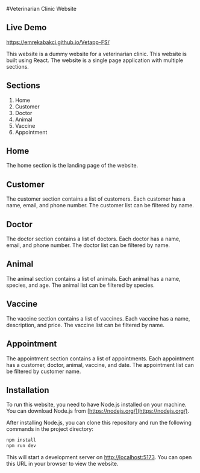 #Veterinarian Clinic Website

## Live Demo
https://emrekabakci.github.io/Vetapp-FS/

This website is a dummy website for a veterinarian clinic. This website is built using React. The website is a single page application with multiple sections.

## Sections

1. Home
2. Customer
3. Doctor
4. Animal
5. Vaccine
6. Appointment

## Home

The home section is the landing page of the website.

## Customer

The customer section contains a list of customers. Each customer has a name, email, and phone number. The customer list can be filtered by name.

## Doctor

The doctor section contains a list of doctors. Each doctor has a name, email, and phone number. The doctor list can be filtered by name.

## Animal

The animal section contains a list of animals. Each animal has a name, species, and age. The animal list can be filtered by species.

## Vaccine

The vaccine section contains a list of vaccines. Each vaccine has a name, description, and price. The vaccine list can be filtered by name.

## Appointment

The appointment section contains a list of appointments. Each appointment has a customer, doctor, animal, vaccine, and date. The appointment list can be filtered by customer name.

## Installation

To run this website, you need to have Node.js installed on your machine. You can download Node.js from [https://nodejs.org/](https://nodejs.org/).

After installing Node.js, you can clone this repository and run the following commands in the project directory:

```bash
npm install
npm run dev
```

This will start a development server on [http://localhost:5173](http://localhost:5173). You can open this URL in your browser to view the website.
